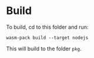 # Build

To build, cd to this folder and run:

`wasm-pack build --target nodejs`

This will build to the folder `pkg`.
